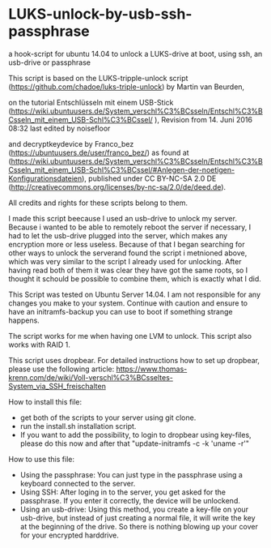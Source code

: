 # LUKS-unlock-by-usb-ssh-passphrase
a hook-script for ubuntu 14.04 to unlock a LUKS-drive at boot, using ssh, an usb-drive or passphrase

This script is based on the LUKS-tripple-unlock script (https://github.com/chadoe/luks-triple-unlock) by Martin van Beurden, 

on the tutorial Entschlüsseln mit einem USB-Stick (https://wiki.ubuntuusers.de/System_verschl%C3%BCsseln/Entschl%C3%BCsseln_mit_einem_USB-Schl%C3%BCssel/ ),
Revision from 14. Juni 2016 08:32 last edited by noisefloor 

and decryptkeydevice by Franco_bez (https://ubuntuusers.de/user/franco_bez/) as found at (https://wiki.ubuntuusers.de/System_verschl%C3%BCsseln/Entschl%C3%BCsseln_mit_einem_USB-Schl%C3%BCssel/#Anlegen-der-noetigen-Konfigurationsdateien), published under CC BY-NC-SA 2.0 DE (http://creativecommons.org/licenses/by-nc-sa/2.0/de/deed.de).

All credits and rights for these scripts belong to them.

I made this script beecause I used an usb-drive to unlock my server. Because i wanted to be able to remotely reboot the server if necessary,
I had to let the usb-drive plugged into the server, which makes any encryption more or less useless. Because of that I began searching
for other ways to unlock the serverand found the script i metnioned above, which was very similar to the script I already used for unlocking.
After having read both of them it was clear they have got the same roots, so I thought it schould be possible to combine them, which is
exactly what I did.


This Script was tested on Ubuntu Server 14.04. I am not responsible for any changes you make to your system. Continue with caution and ensure to have an initramfs-backup you can use to boot if something strange happens.

The script works for me when having one LVM to unlock. This script also works with RAID 1.

This script uses dropbear. For detailed instructions how to set up dropbear, please use the following article: 
https://www.thomas-krenn.com/de/wiki/Voll-verschl%C3%BCsseltes-System_via_SSH_freischalten

How to install this file:
- get both of the scripts to your server using git clone.
- run the install.sh installation script.
- If you want to add the possibility, to login to dropbear using key-files, please do this now and after that "update-initramfs -c -k 'uname -r'"

How to use this file:
- Using the passphrase:
You can just type in the passphrase using a keyboard connected to the server.
- Using SSH:
After loging in to the server, you get asked for the passphrase. If you enter it correctly, the device will be unlockend.
- Using an usb-drive:
Using this method, you create a key-file on your usb-drive, but instead of just creating a normal file, it will write the key at the beginning
of the drive. So there is nothing blowing up your cover for your encrypted harddrive.
